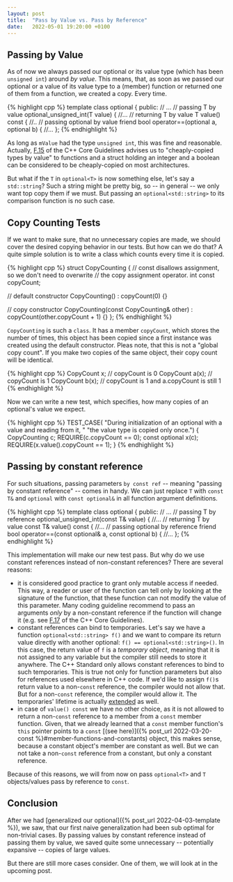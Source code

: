 ```yaml
---
layout: post
title:  "Pass by Value vs. Pass by Reference"
date:   2022-05-01 19:20:00 +0100
---
```


## Passing by Value

As of now we always passed our optional or its value type (which has been `unsigned int`) around _by value_.
This means, that, as soon as we passed our optional or a value of its value type to a (member) function or returned one of them
from a function, we created a copy. Every time.

{% highlight cpp %}
template<typename T>
class optional {
 public:
  // ...
  // passing T by value
  optional_unsigned_int(T value) {
  //...
  // returning T by value
  T value() const {
  //..
  // passing optional<T> by value
  friend bool operator==(optional a, optional b) {
  //...
};
{% endhighlight %}

As long as `mValue` had the type `unsigned int`, this was fine and reasonable. Actually,
[F.15](https://isocpp.github.io/CppCoreGuidelines/CppCoreGuidelines#f16-for-in-parameters-pass-cheaply-copied-types-by-value-and-others-by-reference-to-const)
of the C++ Core Guidelines advises us to "cheaply-copied types by value" to functions and a struct holding an integer
and a boolean can be considered to be cheaply-copied on most architectures.

But what if the `T` in `optional<T>` is now something else, let's say a `std::string`? Such a string might be pretty big,
so  -- in general -- we only want top copy them if we must. But passing an `optional<std::string>` to its comparison function is no
such case.

## Copy Counting Tests

If we want to make sure, that no unnecessary copies are made, we should cover the desired copying behavior in our tests.
But how can we do that? A quite simple solution is to write a class which counts every time it is copied.

{% highlight cpp %}
struct CopyCounting {
  // const disallows assignment, so we don't need to overwrite
  // the copy assignment operator.
  int const copyCount;

  // default constructor
  CopyCounting()
      : copyCount(0) {}

  // copy constructor
  CopyCounting(const CopyCounting& other)
      : copyCount(other.copyCount + 1) {}
};
{% endhighlight %}

`CopyCounting` is such a `class`. It has a member `copyCount`, which stores the number of times, this object has been
copied since a first instance was created using the default constructor. Pleas note, that this is not a "global copy
count". If you make two copies of the same object, their copy count will be identical.

{% highlight cpp %}
CopyCount x; // copyCount is 0
CopyCount a(x); // copyCount is 1
CopyCount b(x); // copyCount is 1 and a.copyCount is still 1
{% endhighlight %}

Now we can write a new test, which specifies, how many copies of an optional's value we expect.

{% highlight cpp %}
TEST_CASE(
    "During initialization of an optional with a value and reading from it, "
    "the value type is copied only once.") {
  CopyCounting c;
  REQUIRE(c.copyCount == 0);
  const optional<CopyCounting> x(c);
  REQUIRE(x.value().copyCount == 1);
}
{% endhighlight %}

## Passing by constant reference

For such situations, passing parameters `by const ref` -- meaning "passing by constant reference" -- comes in handy.
We can just replace `T` with `const T&` and `optional` with `const optional&` in all function argument definitions.

{% highlight cpp %}
template<typename T>
class optional {
 public:
  // ...
  // passing T by reference
  optional_unsigned_int(const T& value) {
  //...
  // returning T by value
  const T& value() const {
  //...
  // passing optional<T> by reference
  friend bool operator==(const optional& a, const optional b) {
  //...
 };
{% endhighlight %}

This implementation will make our new test pass.
But why do we use constant references instead of non-constant references? There are several reasons:
* it is considered good practice to grant only mutable access if needed. This way, a reader or user of the function can
  tell only by looking at the signature of the function, that these function can not modify the value of this parameter.
  Many coding guideline recommend to pass an arguments _only_ by a non-constant reference if the function will change
  it (e.g. see
  [F.17](https://isocpp.github.io/CppCoreGuidelines/CppCoreGuidelines#f17-for-in-out-parameters-pass-by-reference-to-non-const)
  of the C++ Core Guidelines).
* constant references can bind to temporaries. Let's say we have a function `optional<std::string> f()` and we want to
  compare its return value directly with another optional: `f() == optional<std::string>()`. In this case, the return
  value of `f` is a *temporary object*, meaning that it is not assigned to any variable but the compiler still needs to
  store it anywhere. The C++ Standard only allows constant references to bind to such temporaries. This is true not only
  for function parameters but also for references used elsewhere in C++ code. If we'd like to assign `f()`s return value
  to a non-`const` reference, the compiler would not allow that. But for a non-`const` reference, the compiler would allow
  it. The temporaries' lifetime is actually [extended](https://abseil.io/tips/107) as well.
* in case  of `value() const` we have no other choice, as it is not allowed to return a non-`const` reference to a member
  from a `const` member function. Given, that we already learned that a `const` member function's `this` pointer points to
  a `const` [(see here)]({% post_url 2022-03-20-const %}#member-functions-and-constants)
  object, this makes sense, because a constant object's member are constant as well. But we can not take a non-`const`
  reference from a constant, but only a constant reference.

Because of this reasons, we will from now on pass `optional<T>` and `T` objects/values pass by reference to `const`.

## Conclusion

After we had [generalized our optional]({% post_url 2022-04-03-template %}), we saw, that our first naive
generalization had been sub optimal for non-trivial cases. By passing values by constant reference instead of passing
them by value, we saved quite some unnecessary -- potentially expansive -- copies of large values.

But there are still more cases consider. One of them, we will look at in the upcoming post.
